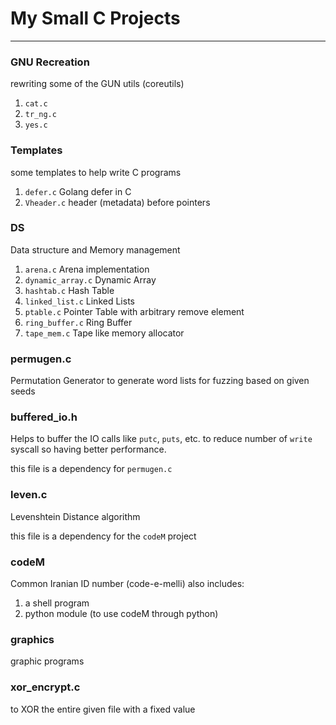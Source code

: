 # My Small C Projects

---

### GNU Recreation
rewriting some of the GUN utils (coreutils)
1. `cat.c`
2. `tr_ng.c`
3. `yes.c`


### Templates
some templates to help write C programs
1. `defer.c`  Golang defer in C
2. `Vheader.c`  header (metadata) before pointers


### DS
Data structure and Memory management
1. `arena.c`  Arena implementation
2. `dynamic_array.c`  Dynamic Array
3. `hashtab.c`  Hash Table
4. `linked_list.c`  Linked Lists
5. `ptable.c`  Pointer Table with arbitrary remove element
6. `ring_buffer.c`  Ring Buffer
7. `tape_mem.c`  Tape like memory allocator


### permugen.c
Permutation Generator
to generate word lists for fuzzing based on given seeds


### buffered_io.h
Helps to buffer the IO calls like `putc`, `puts`, etc.
to reduce number of `write` syscall so having better performance.

this file is a dependency for `permugen.c`


### leven.c
Levenshtein Distance algorithm 

this file is a dependency for the `codeM` project


### codeM
Common Iranian ID number (code-e-melli)
also includes:
1. a shell program
2. python module (to use codeM through python)


### graphics
graphic programs


### xor_encrypt.c
to XOR the entire given file with a fixed value
